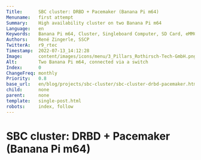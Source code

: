 ```yaml
---
Title:      SBC cluster: DRBD + Pacemaker (Banana Pi m64)
Menuname:   first attempt
Summary:    High availability cluster on two Banana Pi m64
Language:   en
Keywords:   Banana Pi m64, Cluster, Singleboard Computer, SD Card, eMMC, Lab
Authors:    René Zingerle, SSCP
TwitterA:   r9_rtec
Timestamp:  2022-07-13_14:12:28
Image:      content/images/icons/menu/3_Pillars_Rothirsch-Tech-GmbH.png
Alt:        Two Banana Pi m64, connected via a switch
Index:      0
ChangeFreq: monthly
Priority:   0.8
base_url:   en/blog/projects/sbc-cluster/sbc-cluster-drbd-pacemaker.html
child:      none
parent:     none
template:   single-post.html
robots:     index, follow
---
```


# SBC cluster: DRBD + Pacemaker (Banana Pi m64)
